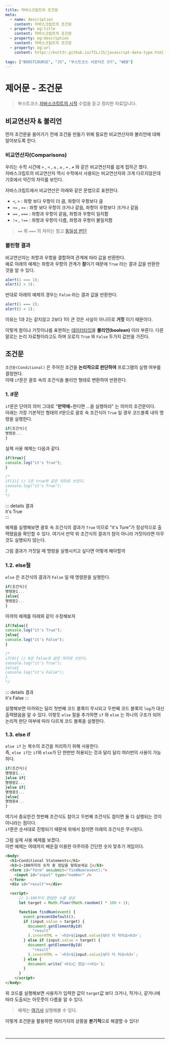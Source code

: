 ```yaml
---
title: 자바스크립트의 조건문
meta:
  - name: description
    content: 자바스크립트의 조건문
  - property: og:title
    content: 자바스크립트의 조건문
  - property: og:description
    content: 자바스크립트의 조건문
  - property: og:url
    content: https://butt3r.github.io/TIL/JS/javascript-data-type.html
    
tags: ["BOOSTCOURSE", "JS", "부스트코스 서포터즈 3기", "WEB"]
---
```


제어문 - 조건문 <Badge text="boostcourse" />
================

> 부스트코스 [자바스크립트의 시작](https://www.boostcourse.org/cs124/lecture/194606) 수업을 듣고 정리한 자료입니다.


## 비교연산자 & 불리언

먼저 조건문을 들어가기 전에 조건을 만들기 위해 필요한 비교연산자와 불리언에 대해 알아보도록 한다.

### 비교연산자(Comparisons)

우리는 수학 시간에  `>` , `<` , `≤` , `≥` , `=` , `≠`  와 같은 비교연산자를 쉽게 접하곤 했다.   
자바스크립트의 비교연산자 역시 수학에서 사용되는 비교연산자와 크게 다르지않은데 기호에서 약간의 차이를 보인다.

자바스크립트에서 비교연산은 아래와 같은 문법으로 표현한다.

- `<`, `>`  : 좌항 보다 우항이 더 큼, 좌항이 우항보다 큼
- `<=` , `>=`  : 좌항 보다 우항이 크거나 같음, 좌항이 우항보다 크거나 같음
- `==` , `===` : 좌항과 우항이 같음, 좌항과 우항이 일치함
- `!=` , `!==` : 좌항과 우항이 다름, 좌항과 우항이 불일치함

 > `==` 와 `===` 의 차이는 참고 [동일성 판단](https://developer.mozilla.org/ko/docs/Web/JavaScript/Equality_comparisons_and_sameness)

### 불린형 결과

비교연산자는 좌항과 우항을 결합하여 관계에 따라 값을 반환한다.   
예로 아래의 예제는 좌항과 우항의 관계가 **참**이기 때문에 `True` 라는 결과 값을 반환한 것을 알 수 있다.

```js
alert(1 === 1);
alert(2 > 1);
```

반대로 아래의 예제의 경우는 `False` 라는 결과 값을 반환한다.

```js
alert(1 === 2);
alert(2 < 1);
```

이유는 1과 2는 같지않고 2보다 1이 큰 것은 사실이 아니므로 **거짓** 이기 때문이다.

이렇게 참이냐 거짓이냐를 표현하는 [데이터타입](https://butt3r.github.io/TIL/JS/javascript-data-type.html)을 **불리언(boolean)** 이라 부른다. 다른 말로는 논리 자료형이라고도 하며 오로지 `True` 와 `False` 두가지 값만을 가진다. 

## 조건문

`조건문(Conditional)` 은 주어진 조건을 **논리적으로 판단하여** 프로그램의 실행 여부를 결정한다.   
이때 `if`문은 괄호 속의 조건식을 불리언 형태로 변환하여 반환한다.

### 1. if문

`if`문은 단어의 의미 그대로 "**만약에**~한다면 ...을 실행하라" 는 의미의 조건문이다.   
아래는 가장 기본적인 형태의 if문으로 괄호 속 조건식이 `True` 일 경우 코드블록 내의 명령을 실행한다.

```js
if(조건식){
명령문...
}
```

실제 사용 예제는 다음과 같다.

```js
if(true){
console.log("it's True");
}

/*
if(1){ // 1은 true와 같은 의미로 쓰인다.
console.log("it's True");
}
*/
```

::: details 결과     
it's True   
::: 

예제를 실행해보면 괄호 속 조건식의 결과가 `True` 이므로 "it's Ture"가 정상적으로 출력됐음을 확인할 수 있다.    여기서 만약 위 조건식의 결과가 참이 아니라 거짓이라면 아무것도 실행되지 않는다.

그럼 결과가 거짓일 때 명령을 실행시키고 싶다면 어떻게 해야할까

### 1.2. else절

`else` 은 조건식의 결과가 `False` 일 때 명령문을 실행한다.   

```js
if(조건식){
명령문1...
}else{
명령문2...
}
```

아까의 예제를 아래와 같이 수정해보자

```js
if(false){
console.log("it's True");
}else{
console.log("it's False");
}

/*
if(0){ // 0은 false과 같은 의미로 쓰인다.
console.log("it's True");
}else{
console.log("it's False");
}
*/
```

::: details 결과     
it's False
::: 



실행해보면 아까와는 달리 첫번째 코드 블록이 무시되고 두번째 코드 블록의 `log`가 대신 출력됐음을 알 수 있다. 이렇듯  `else` 절을 추가하면 `if` 와 `else` 는 하나의 구조가 되어 논리적 판단 여부에 따라 다르게 코드 블록을 실행한다.

### 1.3. else if

`else if` 는 복수의 조건을 처리하기 위해 사용한다.   
즉, `else if`는 `if`와 `else`가 단 한번만 허용되는 것과 달리 달리 여러번의 사용이 가능하다. 

```js
if(조건식){
명령문1...
}else if{
명령문2...
}else if{
명령문3...
}else{
명령문4...
}
```

여기서 중요한건 첫번째 조건식도 참이고 두번째 조건식도 참이면 둘 다 실행되는 것이 아니라는 점이다.   
`if`문은 순서대로 진행되기 때문에 위에서 참이면 아래의 조건식은 무시된다.

그럼 실제 사용 예제를 보겠다.   
이번 예제는 여태까지 배운걸 이용한 아주아쥬 간단한 숫자 맞추기 게임이다.
```html
<body>
  <h1>Conditional Statements</h1>
  <h3>1~100까지의 숫자 중 정답을 맞춰보세요 🧐</h3>
  <form id="form" onsubmit="findNum(event);">
    <input id="input" type="number" />
  </form>
  <div id="result"></div>

  <script>
      // 1~100까지 랜덤한 수를 생성
      let target = Math.floor(Math.random() * 100 + 1);

      function findNum(event) {
        event.preventDefault();
        if (input.value > target) {
          document.getElementById(
            "result"
          ).innerHTML = `<h3>${input.value}보다 더 작아요<h3>`;
        } else if (input.value < target) {
          document.getElementById(
            "result"
          ).innerHTML = `<h3>${input.value}보다 더 커요<h3>`;
        } else {
          document.write(`<h1>🎊 정답~!<h1>`);
        }
      }
    </script>
</body>

```

위 코드를 실행해보면 사용자가 입력한 값이 `target`값 보다 크거나, 작거나, 같거나에 따라 도출되는 아웃풋이 다름을 알 수 있다.

> 예제는 [여기서](https://codepen.io/butt3r/pen/qBazWNO) 실행해볼 수 있다.

이렇게 조건문을 활용하면 여러가지의 상황을 **분기적**으로 해결할 수 있다!

<br>


---
<TagLinks />